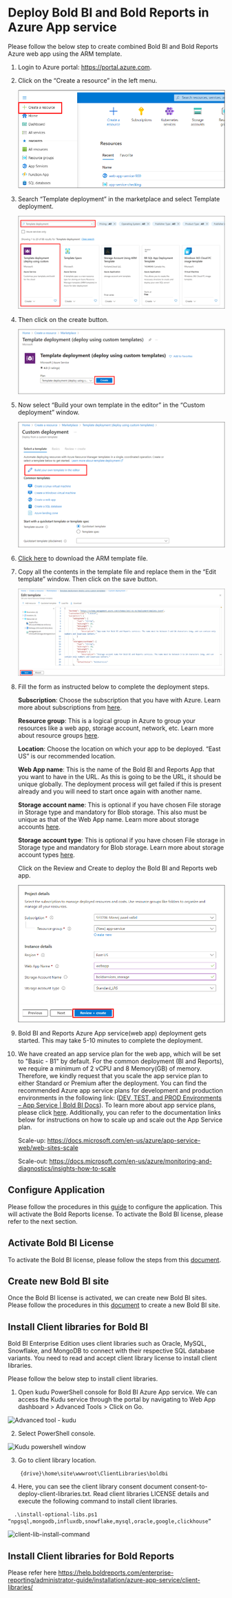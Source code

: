 # Deploy Bold BI and Bold Reports in Azure App service

Please follow the below step to create combined Bold BI and Bold Reports Azure web app using the ARM template.

1.	Login to Azure portal: https://portal.azure.com.
    

2.	Click on the “Create a resource” in the left menu.

    ![Create resources](images/create-resources.png)   

3.	Search “Template deployment” in the marketplace and select Template deployment.

    ![Search template](images/search-template-deployment.png)     

4.	Then click on the create button.

      ![Create template](images/template-create.png)  

5.	Now select “Build your own template in the editor” in the “Custom deployment” window.

    ![Choose custom deployment](images/build-own-template.png)
    
6.	[Click here](https://raw.githubusercontent.com/boldbi/bi_and_reports_azure-arm-template/main/armtemplates/boldbi_v7.10.16_boldreports_v6.1.45/BoldServicesAppServiceTemplate.json) to download the ARM template file.
7.	Copy all the contents in the template file and replace them in the “Edit template” window. Then click on the save button.

    ![Edit template and save](images/save-template.png)

8.	Fill the form as instructed below to complete the deployment steps.

	**Subscription**: Choose the subscription that you have with Azure. Learn more about subscriptions from [here](https://blogs.msdn.microsoft.com/arunrakwal/2012/04/09/create-windows-azure-subscription/).

	**Resource group**: This is a logical group in Azure to group your resources like a web app, storage account, network, etc. Learn more about resource groups [here](https://docs.microsoft.com/en-us/azure/azure-resource-manager/resource-group-overview#resource-groups).
	
    **Location**: Choose the location on which your app to be deployed. “East US” is our recommended location.
	
	**Web App name**: This is the name of the Bold BI and Reports App that you want to have in the URL. As this is going to be the URL, it should be unique globally. The deployment process will get failed if this is present already and you will need to start once again with another name.
    
    **Storage account name**: This is optional if you have chosen File storage in Storage type and mandatory for Blob storage. This also must be unique as that of the Web App name. Learn more about storage accounts [here](https://docs.microsoft.com/en-us/azure/storage/common/storage-account-overview).

	**Storage account type**: This is optional if you have chosen File storage in Storage type and mandatory for Blob storage. Learn more about storage account types [here](https://docs.microsoft.com/en-us/azure/storage/blobs/object-replication-overview).

    Click on the Review and Create to deploy the Bold BI and Reports web app.
    
    ![Review and  create](images/reviewandcreate.png)

9.	Bold BI and Reports Azure App service(web app) deployment gets started. This may take 5-10 minutes to complete the deployment.

10. We have created an app service plan for the web app, which will be set to "Basic - B1" by default. For the common deployment (BI and Reports), we require a minimum of 2 vCPU and 8 Memory(GB) of memory. Therefore, we kindly request that you scale the app service plan to either Standard or Premium after the deployment. You can find the recommended Azure app service plans for development and production environments in the following link: ([DEV, TEST, and PROD Environments – App Service | Bold BI Docs]( https://help.boldbi.com/deploying-bold-bi/deploying-on-azure-app-service/recommendations/)). To learn more about app service plans, please click [here]( https://docs.microsoft.com/en-us/azure/app-service/azure-web-sites-web-hosting-plans-in-depth-overview). Additionally, you can refer to the documentation links below for instructions on how to scale up and scale out the App Service plan.

	Scale-up: https://docs.microsoft.com/en-us/azure/app-service-web/web-sites-scale

	Scale-out: https://docs.microsoft.com/en-us/azure/monitoring-and-diagnostics/insights-how-to-scale

## Configure Application 

Please follow the procedures in this [guide](https://help.boldbi.com/embedded-bi/application-startup/latest/) to configure the application. This will activate the Bold Reports license. To activate the Bold BI license, please refer to the next section.

## Activate Bold BI License

To activate the Bold BI license, please follow the steps from this [document](https://help.boldbi.com/embedded-bi/application-startup/latest/#activate-bold-bi-license).

## Create new Bold BI site

Once the Bold BI license is activated, we can create new Bold BI sites. Please follow the procedures in this [document](https://help.boldbi.com/embedded-bi/multi-tenancy/create-new-site/) to create a new Bold BI site.

## Install Client libraries for Bold BI

Bold BI Enterprise Edition uses client libraries such as Oracle, MySQL, Snowflake, and MongoDB to connect with their respective SQL database variants. You need to read and accept client library license to install client libraries. 

Please follow the below step to install client libraries.  

1. Open kudu PowerShell console for Bold BI Azure App service. We can access the Kudu service through the portal by navigating to Web App dashboard > Advanced Tools > Click on Go. 

  ![Advanced tool - kudu](images/Advancetool.png)

2. Select PowerShell console.

![Kudu powershell window](images/Kudu-Powershell.png)
 

3. Go to client library location.
```
    {drive}\home\site\wwwroot\ClientLibraries\boldbi 
```
4. Here, you can see the client library consent document consent-to-deploy-client-libraries.txt. Read client libraries LICENSE details and execute the following command to install client libraries. 
```
  .\install-optional-libs.ps1 “npgsql,mongodb,influxdb,snowflake,mysql,oracle,google,clickhouse” 
  ```

![client-lib-install-command](images/client-lib-install-command.png)

## Install Client libraries for Bold Reports

Please refer here https://help.boldreports.com/enterprise-reporting/administrator-guide/installation/azure-app-service/client-libraries/
